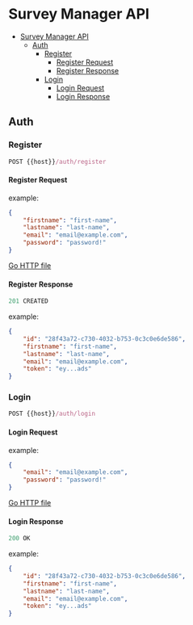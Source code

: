 # Survey Manager API

- [Survey Manager API](#survey-manager-api)
  - [Auth](#auth)
    - [Register](#register)
      - [Register Request](#register-request)
      - [Register Response](#register-response)
    - [Login](#login)
      - [Login Request](#login-request)
      - [Login Response](#login-response)

## Auth

### Register

```js
POST {{host}}/auth/register
```

#### Register Request

example:

```json
{
    "firstname": "first-name",
    "lastname": "last-name",
    "email": "email@example.com",
    "password": "password!"
}
```

[Go HTTP file](../../Requests/Authentication/Register.http)

#### Register Response

```js
201 CREATED
```

example:

```json
{
    "id": "28f43a72-c730-4032-b753-0c3c0e6de586",
    "firstname": "first-name",
    "lastname": "last-name",
    "email": "email@example.com",
    "token": "ey...ads"
}
```

### Login

```js
POST {{host}}/auth/login
```

#### Login Request

example:

```json
{
    "email": "email@example.com",
    "password": "password!"
}
```

[Go HTTP file](../../Requests/Authentication/Login.http)

#### Login Response

```js
200 OK
```

example:

```json
{
    "id": "28f43a72-c730-4032-b753-0c3c0e6de586",
    "firstname": "first-name",
    "lastname": "last-name",
    "email": "email@example.com",
    "token": "ey...ads"
}
```
